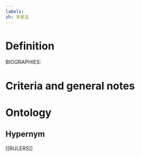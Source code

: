 ```yaml
---
labels: 
zh: 宋君主
---
```


# Definition
BIOGRAPHIES:
# Criteria and general notes
# Ontology

## Hypernym
[[RULERS]]